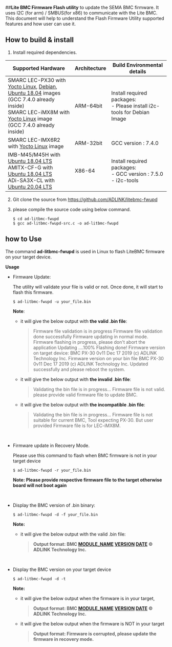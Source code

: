  

##**Lite BMC Firmware Flash utility**
    to update the SEMA BMC firmware. It uses I2C (for arm) / SMBUS(for x86) to communicate with the Lite BMC. This document will help to understand the Flash Firmware Utility supported features and how user can use it.



## How to build & install  

1. Install required dependencies.



| Supported Hardware                                           | **Architecture** | **Build Environmental details**                              |
| ------------------------------------------------------------ | ---------------- | ------------------------------------------------------------ |
| SMARC LEC-PX30 with [Yocto Linux](https://docs.ipi.wiki/smarc-ipi/ipi-smarc-px30/YoctoImages.html#Binary-Image-download-Link), [Debian](https://docs.ipi.wiki/smarc-ipi/ipi-smarc-px30/DebianImages.html#Binary-Image-download-Link), [Ubuntu 18.04](https://docs.ipi.wiki/smarc-ipi/ipi-smarc-px30/UbuntuImages.html#Binary-Image-download-Link) images <BR>(GCC 7.4.0 already inside) <BR>SMARC LEC-iMX8M with [Yocto Linux](https://github.com/ADLINK/meta-adlink-nxp/blob/zeus/README.md#lec-imx8m-smarc-module) image  <BR>(GCC 7.4.0 already inside) | ARM-64bit        | Install required packages:<BR>        - Please install i2c-tools for Debian Image |
| SMARC LEC-IMX6R2 with [Yocto Linux](https://github.com/ADLINK/meta-adlink-nxp/blob/zeus/README.md#lec-imx6r2-smarc-module) image | ARM-32bit        | GCC version :  7.4.0                                         |
| IMB-M45/M45H with [Ubuntu 18.04 LTS](https://ubuntu.com/download/desktop) <br>AMITX-CF-G with [Ubuntu 18.04 LTS](https://ubuntu.com/download/desktop)<br>ADi-SA3X-CL with [Ubuntu 20.04 LTS](https://ubuntu.com/download/desktop) <br> | X86-64           | Install required packages:<BR>      - GCC version :  7.5.0  <br>      - i2c-tools |

2. Git clone the source from https://github.com/ADLINK/litebmc-fwupd 

3. please compile the source code using below command.

   ```
   $ cd ad-litbmc-fwupd
   $ gcc ad-litbmc-fwupd-src.c -o ad-litbmc-fwupd 
   ```



## how to Use 

The command **ad-litbmc-fwupd** is used in Linux to flash LiteBMC firmware on your target device.

**Usage**  

* Firmware Update:

  The utility will validate your file is valid or not. Once done, it will start to flash this firmware. 

  ```
  $ ad-litbmc-fwupd -u your_file.bin
  ```

    **Note**: 

  * it will give the below output with **the valid .bin file**:

    > Firmware file validation is in progress
    > Firmware file validation done successfully
    > Firmware updating in normal mode.
    > Firmware flashing in progress, please don't abort the application
    > Updating ….100%
    > Flashing done!
    > Firmware version on target device: BMC PX-30 0v11 Dec 17 2019 (c) ADLINK Technology Inc.
    > Firmware version on your bin file BMC PX-30 0v11 Dec 17 2019 (c) ADLINK Technology Inc.
    > Updated successfully and please reboot the system.
    
  * it will give the below output with **the invalid .bin file**:

    > Validating the bin file is in progress...
    > Firmware file is not valid. please provide valid firmware file to update BMC.
    
  * it will give the below output with **the incompatible .bin file**:
  
    > Validating the bin file is in progress... 
    > Firmware file is not suitable for current BMC, Tool expecting PX-30. But user provided Firmware file is for LEC-iMX8M.
  
  <br>


* Firmware update in Recovery Mode. 

  Please use this command to flash when BMC firmware is not in your target device

  ```
  $ ad-litbmc-fwupd -r your_file.bin
  ```

  **Note: Please provide respective firmware file to the target otherwise board will not boot again**

<br>


* Display the BMC version of .bin binary:

  ```
  $ ad-litbmc-fwupd -d -f your_file.bin
  ```

  **Note:**

  * it will give the below output with the valid .bin file:
  
    > **Output format: BMC [MODULE_NAME](#_Module_Details_:) [VERSION](#_Module_Details_:) [DATE](#_Module_Details_:) © ADLINK Technology Inc.**

<br> 

* Display the BMC version on your target device

  ```
  $ ad-litbmc-fwupd -d -t
  ```

  **Note:**

  * it will give the below output when the firmware is in your target,

    > **Output format: BMC [MODULE_NAME](#_Module_Details_:) [VERSION](#_Module_Details_:) [DATE](#_Module_Details_:) © ADLINK Technology Inc.**

  * it will give the below output when the firmware is NOT in your target

    > **Output format: Firmware is corrupted, please update the firmware in recovery mode.**
  



 



 

 

